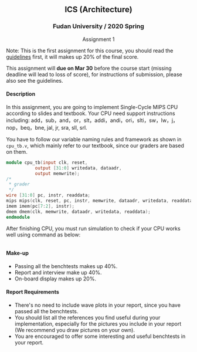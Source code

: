 ## <center>ICS (Architecture)</center>

### <center>Fudan University / 2020 Spring</center>

<center>Assignment 1</center>

Note: This is the first assignment for this course, you should read the [guidelines](https://github.com/SunflowerAries/ICS-Spring20-Fudan/blob/master/Arch/README.md) first, it will makes up 20% of the final score.

This assignment will **due on Mar 30** before the course start (missing deadline will lead to loss of score), for instructions of submission, please also see the guidelines.

#### Description

In this assignment, you are going to implement Single-Cycle MIPS CPU according to slides and textbook. Your CPU need support instructions including: add，sub，and，or，slt，addi，andi，ori，slti，sw，lw，j，nop，beq，bne, jal, jr, sra, sll, srl.

You have to follow our variable naming rules and framework as shown in `cpu_tb.v`, which mainly refer to our textbook, since our graders are based on them.

```verilog
module cpu_tb(input clk, reset,
           output [31:0] writedata, dataadr,
           output memwrite);
/*
 * grader
 */
wire [31:0] pc, instr, readdata;
mips mips(clk, reset, pc, instr, memwrite, dataadr, writedata, readdata);
imem imem(pc[7:2], instr);
dmem dmem(clk, memwrite, dataadr, writedata, readdata);
endmodule
```

After finishing CPU, you must run simulation to check if your CPU works well using command as below:

```

```

#### Make-up

- Passing all the benchtests makes up 40%.
- Report and interview make up 40%.
- On-board display makes up 20%.

#### Report Requirements

- There's no need to include wave plots in your report, since you have passed all the benchtests.
- You should list all the references you find useful during your implementation, especially for the pictures you include in your report (We recommend you draw pictures on your own).
- You are encouraged to offer some interesting and useful benchtests in your report.
